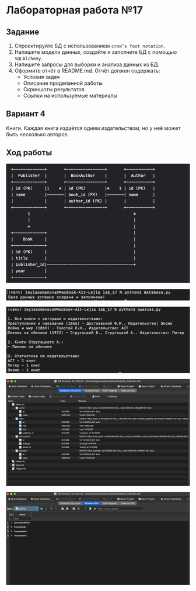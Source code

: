 # Лабораторная работа №17 
## Задание 
1) Спроектируйте БД с использованием ```crow’s foot notation```.
2) Напишите модели данных, создайте и заполните БД с помощью ```SQLAlchemy```.
3) Напишите запросы для выборки и анализа данных из БД.
4) Оформите отчёт в README.md. Отчёт должен содержать:
    - Условия задач
    - Описание проделанной работы
    - Скриншоты результатов
    - Ссылки на используемые материалы
## Вариант 4
Книги. Каждая книга издаётся одним издательством, но у неё может быть несколько авторов.
## Ход работы
![pic0](pics/pic0.png)

![pic1](pics/pic1.png)

![pic2](pics/pic2.png)

![pic3](pics/pic3.png)

![pic4](pics/pic4.png)
